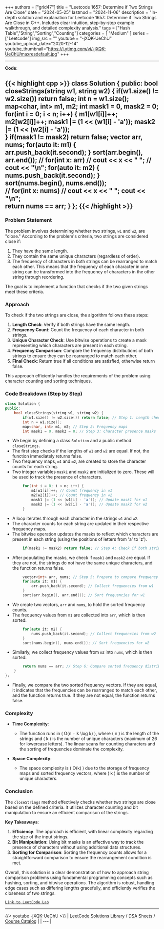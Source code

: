 
+++
authors = ["grid47"]
title = "Leetcode 1657: Determine if Two Strings Are Close"
date = "2024-05-25"
lastmod = "2024-11-06"
description = "In-depth solution and explanation for Leetcode 1657: Determine if Two Strings Are Close in C++. Includes clear intuition, step-by-step example walkthrough, and detailed complexity analysis."
tags = ["Hash Table","String","Sorting","Counting"]
categories = [
    "Medium"
]
series = ["Leetcode"]
img_src = ""
youtube = "-jXQK-UeChU"
youtube_upload_date="2020-12-14"
youtube_thumbnail="https://i.ytimg.com/vi/-jXQK-UeChU/maxresdefault.jpg"
+++



---
**Code:**

{{< highlight cpp >}}
class Solution {
public:
    bool closeStrings(string w1, string w2) {
        if(w1.size() != w2.size()) return false;
        int n = w1.size();
        map<char, int> m1, m2;
        int mask1 = 0, mask2 = 0;
        for(int i = 0; i < n; i++) {
            m1[w1[i]]++;
            m2[w2[i]]++;
            mask1 |= (1 << (w1[i] - 'a'));
            mask2 |= (1 << (w2[i] - 'a'));          
        }
        if(mask1 != mask2) return false;
        vector<int> arr, nums;
        for(auto it: m1) {
            arr.push_back(it.second);
        }
        sort(arr.begin(), arr.end());
        // for(int x: arr)
        //     cout << x << " ";
        // cout << "\n";
        for(auto it: m2) {
            nums.push_back(it.second);
        }
        sort(nums.begin(), nums.end());        
        // for(int x: nums)
        //     cout << x << " ";
        cout << "\n";        
        return nums == arr;
    }
};
{{< /highlight >}}
---

### Problem Statement

The problem involves determining whether two strings, `w1` and `w2`, are "close." According to the problem's criteria, two strings are considered close if:
1. They have the same length.
2. They contain the same unique characters (regardless of order).
3. The frequency of characters in both strings can be rearranged to match each other. This means that the frequency of each character in one string can be transformed into the frequency of characters in the other string through reordering.

The goal is to implement a function that checks if the two given strings meet these criteria.

### Approach

To check if the two strings are close, the algorithm follows these steps:

1. **Length Check**: Verify if both strings have the same length.
2. **Frequency Count**: Count the frequency of each character in both strings.
3. **Unique Character Check**: Use bitwise operations to create a mask representing which characters are present in each string.
4. **Frequency Comparison**: Compare the frequency distributions of both strings to ensure they can be rearranged to match each other.
5. **Final Check**: Return true if all conditions are satisfied, otherwise return false.

This approach efficiently handles the requirements of the problem using character counting and sorting techniques.

### Code Breakdown (Step by Step)

```cpp
class Solution {
public:
    bool closeStrings(string w1, string w2) {
        if(w1.size() != w2.size()) return false; // Step 1: Length check
        int n = w1.size();
        map<char, int> m1, m2; // Step 2: Frequency maps
        int mask1 = 0, mask2 = 0; // Step 3: Character presence masks
```
- We begin by defining a class `Solution` and a public method `closeStrings`. 
- The first step checks if the lengths of `w1` and `w2` are equal. If not, the function immediately returns false.
- Two frequency maps, `m1` and `m2`, are created to store the character counts for each string.
- Two integer variables `mask1` and `mask2` are initialized to zero. These will be used to track the presence of characters.

```cpp
        for(int i = 0; i < n; i++) {
            m1[w1[i]]++; // Count frequency in w1
            m2[w2[i]]++; // Count frequency in w2
            mask1 |= (1 << (w1[i] - 'a')); // Update mask1 for w1
            mask2 |= (1 << (w2[i] - 'a')); // Update mask2 for w2
        }
```
- A loop iterates through each character in the strings `w1` and `w2`. 
- The character counts for each string are updated in their respective frequency maps.
- The bitwise operation updates the masks to reflect which characters are present in each string (using the positions of letters from 'a' to 'z').

```cpp
        if(mask1 != mask2) return false; // Step 4: Check if both strings have the same unique characters
```
- After populating the masks, we check if `mask1` and `mask2` are equal. If they are not, the strings do not have the same unique characters, and the function returns false.

```cpp
        vector<int> arr, nums; // Step 5: Prepare to compare frequency distributions
        for(auto it: m1) {
            arr.push_back(it.second); // Collect frequencies from w1
        }
        sort(arr.begin(), arr.end()); // Sort frequencies for w1
```
- We create two vectors, `arr` and `nums`, to hold the sorted frequency counts.
- The frequency values from `m1` are collected into `arr`, which is then sorted.

```cpp
        for(auto it: m2) {
            nums.push_back(it.second); // Collect frequencies from w2
        }
        sort(nums.begin(), nums.end()); // Sort frequencies for w2
```
- Similarly, we collect frequency values from `m2` into `nums`, which is then sorted.

```cpp
        return nums == arr; // Step 6: Compare sorted frequency distributions
    }
};
```
- Finally, we compare the two sorted frequency vectors. If they are equal, it indicates that the frequencies can be rearranged to match each other, and the function returns true. If they are not equal, the function returns false.

### Complexity

- **Time Complexity**:
  - The function runs in \( O(n + k \log k) \), where \( n \) is the length of the strings and \( k \) is the number of unique characters (maximum of 26 for lowercase letters). The linear scans for counting characters and the sorting of frequencies dominate the complexity.

- **Space Complexity**:
  - The space complexity is \( O(k) \) due to the storage of frequency maps and sorted frequency vectors, where \( k \) is the number of unique characters.

### Conclusion

The `closeStrings` method effectively checks whether two strings are close based on the defined criteria. It utilizes character counting and bit manipulation to ensure an efficient comparison of the strings. 

**Key Takeaways**:
1. **Efficiency**: The approach is efficient, with linear complexity regarding the size of the input strings.
2. **Bit Manipulation**: Using bit masks is an effective way to track the presence of characters without using additional data structures.
3. **Sorting for Comparison**: Sorting the frequency counts allows for a straightforward comparison to ensure the rearrangement condition is met.

Overall, this solution is a clear demonstration of how to approach string comparison problems using fundamental programming concepts such as hashing, sorting, and bitwise operations. The algorithm is robust, handling edge cases such as differing lengths gracefully, and efficiently verifies the closeness of two strings.

[`Link to LeetCode Lab`](https://leetcode.com/problems/determine-if-two-strings-are-close/description/)

---
{{< youtube -jXQK-UeChU >}}
| [LeetCode Solutions Library](https://grid47.xyz/leetcode/) / [DSA Sheets](https://grid47.xyz/sheets/) / [Course Catalog](https://grid47.xyz/courses/) |
| --- |
